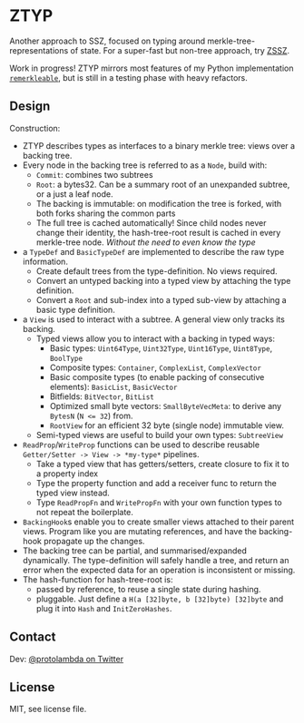 # ZTYP

Another approach to SSZ, focused on typing around merkle-tree-representations of state.
For a super-fast but non-tree approach, try [ZSSZ](https://github.com/protolambda/zssz).

Work in progress! ZTYP mirrors most features of my Python
 implementation [`remerkleable`](https://github.com/protolambda/remerkleable),
but is still in a testing phase with heavy refactors.

## Design

Construction:
- ZTYP describes types as interfaces to a binary merkle tree: views over a backing tree.
- Every node in the backing tree is referred to as a `Node`, build with:
    - `Commit`: combines two subtrees
    - `Root`: a bytes32. Can be a summary root of an unexpanded subtree, or a just a leaf node.
    - The backing is immutable: on modification the tree is forked, with both forks sharing the common parts
    - The full tree is cached automatically! Since child nodes never change their identity,
       the hash-tree-root result is cached in every merkle-tree node. *Without the need to even know the type*
- a `TypeDef` and `BasicTypeDef` are implemented to describe the raw type information.
    - Create default trees from the type-definition. No views required.
    - Convert an untyped backing into a typed view by attaching the type definition.
    - Convert a `Root` and sub-index into a typed sub-view by attaching a basic type definition.
- a `View` is used to interact with a subtree. A general view only tracks its backing.
    - Typed views allow you to interact with a backing in typed ways:
        - Basic types: `Uint64Type`, `Uint32Type`, `Uint16Type`, `Uint8Type`, `BoolType`
        - Composite types: `Container`, `ComplexList`, `ComplexVector`
        - Basic composite types (to enable packing of consecutive elements): `BasicList`, `BasicVector`
        - Bitfields: `BitVector`, `BitList`
        - Optimized small byte vectors: `SmallByteVecMeta`: to derive any `BytesN` (`N <= 32`) from.
        - `RootView` for an efficient 32 byte (single node) immutable view.
    - Semi-typed views are useful to build your own types: `SubtreeView`
- `ReadProp`/`WriteProp` functions can be used to describe reusable `Getter/Setter -> View -> *my-type*` pipelines.
    - Take a typed view that has getters/setters, create closure to fix it to a property index
    - Type the property function and add a receiver func to return the typed view instead.
    - Type `ReadPropFn` and `WritePropFn` with your own function types to not repeat the boilerplate.
- `BackingHook`s enable you to create smaller views attached to their parent views.
   Program like you are mutating references, and have the backing-hook propagate up the changes.
- The backing tree can be partial, and summarised/expanded dynamically. The type-definition will safely handle a tree,
   and return an error when the expected data for an operation is inconsistent or missing.
- The hash-function for hash-tree-root is:
    - passed by reference, to reuse a single state during hashing.
    - pluggable. Just define a `H(a [32]byte, b [32]byte) [32]byte` and plug it into `Hash` and `InitZeroHashes`.


## Contact

Dev: [@protolambda on Twitter](https://twitter.com/protolambda)


## License

MIT, see license file.

